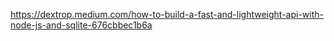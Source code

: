 https://dextrop.medium.com/how-to-build-a-fast-and-lightweight-api-with-node-js-and-sqlite-676cbbec1b6a
